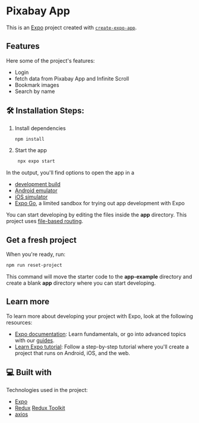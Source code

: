 # Pixabay App

This is an [Expo](https://expo.dev) project created with [`create-expo-app`](https://www.npmjs.com/package/create-expo-app).

## Features

Here some of the project's features:

- Login
- fetch data from Pixabay App and Infinite Scroll
- Bookmark images
- Search by name

## 🛠️ Installation Steps:

1. Install dependencies

   ```bash
   npm install
   ```

2. Start the app

   ```bash
    npx expo start
   ```

In the output, you'll find options to open the app in a

- [development build](https://docs.expo.dev/develop/development-builds/introduction/)
- [Android emulator](https://docs.expo.dev/workflow/android-studio-emulator/)
- [iOS simulator](https://docs.expo.dev/workflow/ios-simulator/)
- [Expo Go](https://expo.dev/go), a limited sandbox for trying out app development with Expo

You can start developing by editing the files inside the **app** directory. This project uses [file-based routing](https://docs.expo.dev/router/introduction).

## Get a fresh project

When you're ready, run:

```bash
npm run reset-project
```

This command will move the starter code to the **app-example** directory and create a blank **app** directory where you can start developing.

## Learn more

To learn more about developing your project with Expo, look at the following resources:

- [Expo documentation](https://docs.expo.dev/): Learn fundamentals, or go into advanced topics with our [guides](https://docs.expo.dev/guides).
- [Learn Expo tutorial](https://docs.expo.dev/tutorial/introduction/): Follow a step-by-step tutorial where you'll create a project that runs on Android, iOS, and the web.

## 💻 Built with

Technologies used in the project:

- [Expo](https://expo.dev/)
- [Redux](https://redux.js.org/) [Redux Toolkit](https://redux-toolkit.js.org/)
- [axios](https://axios-http.com/docs/intro)
